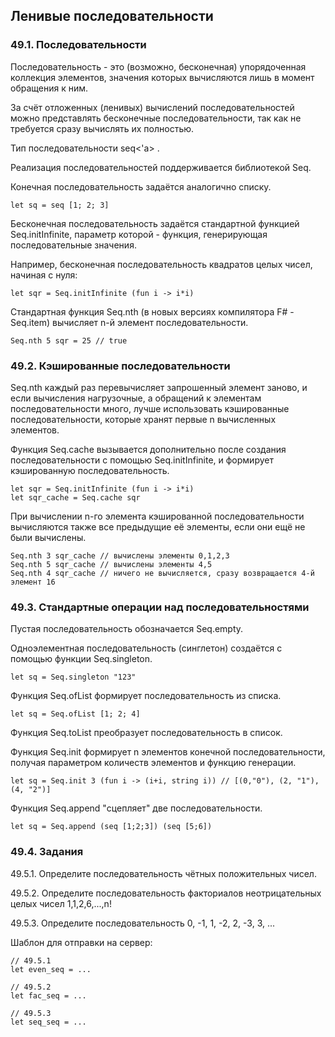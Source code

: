 ## Ленивые последовательности

### 49.1. Последовательности

Последовательность - это (возможно, бесконечная) упорядоченная коллекция элементов, значения которых вычисляются лишь в момент обращения к ним.

За счёт отложенных (ленивых) вычислений последовательностей можно представлять бесконечные последовательности, так как не требуется сразу вычислять их полностью.

Тип последовательности seq<'a> .

Реализация последовательностей поддерживается библиотекой Seq.

Конечная последовательность задаётся аналогично списку.
```
let sq = seq [1; 2; 3]
```
Бесконечная последовательность задаётся стандартной функцией Seq.initInfinite, параметр которой - функция, генерирующая последовательные значения.

Например, бесконечная последовательность квадратов целых чисел, начиная с нуля:
```
let sqr = Seq.initInfinite (fun i -> i*i)
```
Стандартная функция Seq.nth (в новых версиях компилятора F# - Seq.item) вычисляет n-й элемент последовательности.
```
Seq.nth 5 sqr = 25 // true
```
### 49.2. Кэшированные последовательности

Seq.nth каждый раз перевычисляет запрошенный элемент заново, и если вычисления нагрузочные, а обращений к элементам последовательности много, лучше использовать кэшированные последовательности, которые хранят первые n вычисленных элементов.

Функция Seq.cache вызывается дополнительно после создания последовательности с помощью Seq.initInfinite, и формирует кэшированную последовательность.
```
let sqr = Seq.initInfinite (fun i -> i*i)
let sqr_cache = Seq.cache sqr
```
При вычислении n-го элемента кэшированной последовательности вычисляются также все предыдущие её элементы, если они ещё не были вычислены.
```
Seq.nth 3 sqr_cache // вычислены элементы 0,1,2,3
Seq.nth 5 sqr_cache // вычислены элементы 4,5
Seq.nth 4 sqr_cache // ничего не вычисляется, сразу возвращается 4-й элемент 16
```
### 49.3. Стандартные операции над последовательностями

Пустая последовательность обозначается Seq.empty.

Одноэлементная последовательность (синглетон) создаётся с помощью функции Seq.singleton.
```
let sq = Seq.singleton "123"
```
Функция Seq.ofList формирует последовательность из списка.
```
let sq = Seq.ofList [1; 2; 4]
```
Функция Seq.toList преобразует последовательность в список.

Функция Seq.init формирует n элементов конечной последовательности, получая параметром количеств элементов и функцию генерации.
```
let sq = Seq.init 3 (fun i -> (i+i, string i)) // [(0,"0"), (2, "1"), (4, "2")]
```
Функция Seq.append "сцепляет" две последовательности.
```
let sq = Seq.append (seq [1;2;3]) (seq [5;6])
```
### 49.4. Задания

49.5.1. Определите последовательность чётных положительных чисел.

49.5.2. Определите последовательность факториалов неотрицательных целых чисел 1,1,2,6,...,n!

49.5.3. Определите последовательность 0, -1, 1, -2, 2, -3, 3, ...

Шаблон для отправки на сервер:
```
// 49.5.1
let even_seq = ...

// 49.5.2
let fac_seq = ...

// 49.5.3
let seq_seq = ...
```
